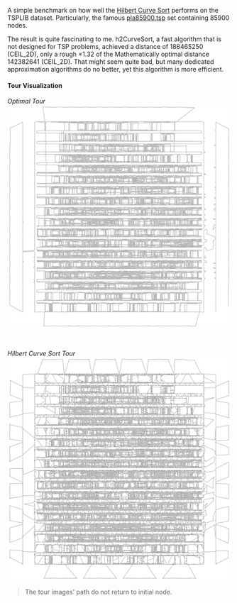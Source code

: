 A simple benchmark on how well the [Hilbert Curve Sort](https://github.com/CarbonicSoda/hilbert-curve-sort) performs on the TSPLIB dataset.
Particularly, the famous [pla85900.tsp](pla85900.tsp) set containing 85900 nodes.

The result is quite fascinating to me.
h2CurveSort, a fast algorithm that is not designed for TSP problems,
achieved a distance of $188465250$ (CEIL_2D), only a rough $\times 1.32$ of the Mathematically optimal distance $142382641$ (CEIL_2D).
That might seem quite bad, but many dedicated approximation algorithms do no better, yet this algorithm is more efficient.

#### Tour Visualization

_Optimal Tour_
![Optimal Tour](assets/pla85900_optimal.png)

<br>

_Hilbert Curve Sort Tour_
![Hilbert Curve Tour](assets/pla85900_hilbert_curve.png)

> The tour images' path do not return to initial node.
